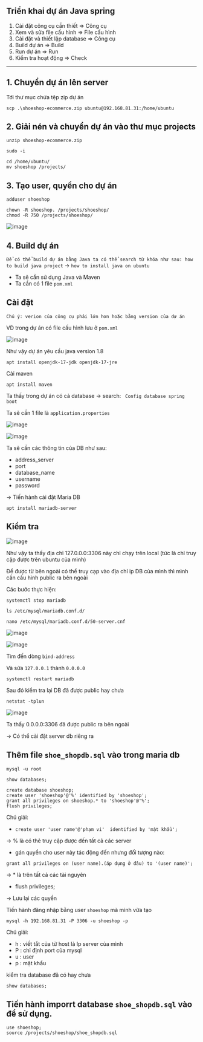 Triển khai dự án Java spring
------------
1. Cài đặt công cụ cần thiết => Công cụ
2. Xem và sửa file cấu hình => File cấu hình
3. Cài đặt và thiết lập database => Công cụ
4. Build dự án => Build
5. Run dự án => Run
6. Kiểm tra hoạt động => Check
-----------


## 1. Chuyển dự án lên server
Tới thư mục chứa tệp zip dự án

```
scp .\shoeshop-ecommerce.zip ubuntu@192.168.81.31:/home/ubuntu
```

## 2. Giải nén và chuyển dự án vào thư mục projects
```
unzip shoeshop-ecommerce.zip
```

```
sudo -i
```

```
cd /home/ubuntu/
mv shoeshop /projects/
```

## 3. Tạo user, quyền  cho dự án
```
adduser shoeshop
```

```
chown -R shoeshop. /projects/shoeshop/
chmod -R 750 /projects/shoeshop/
```
![image](https://github.com/user-attachments/assets/1c224692-fe72-4704-9393-e2780f8bd9ce)


## 4. Build dự án 

`Để có thể build dự án bằng Java ta có thể search từ khóa như sau: how to build java project` -> `how to install java on ubuntu`

- Ta sẽ cần sử dụng Java và Maven
- Ta cần có 1 file `pom.xml`

## Cài đặt

`Chú ý: verion của công cụ phải lớn hơn hoặc bằng version của dự án`

VD trong dự án có file cấu hình lưu ở `pom.xml`

![image](https://github.com/user-attachments/assets/c6462071-71c1-43b1-91ea-53d1bd1ede38)

Như vậy dự án yêu cầu java version 1.8

```
apt install openjdk-17-jdk openjdk-17-jre
```

Cài maven

```
apt install maven
```

Ta thấy trong dự án có cả database -> search: ` Config database spring boot`

Ta sẽ cần 1 file là `application.properties`

![image](https://github.com/user-attachments/assets/daccce4e-e9cb-46ef-a06e-55f889598905)


![image](https://github.com/user-attachments/assets/5afc028d-e07e-4b95-9d89-1ac419577ec9)

Ta sẽ cần các thông tin của DB như sau:
- address_server
- port
- database_name
- username
- password

-> Tiến hành cài đặt Maria DB

```
apt install mariadb-server
```

Kiểm tra
----
![image](https://github.com/user-attachments/assets/8365ca82-0001-47ec-90c1-fe2bb41e9605)

Như vậy ta thấy địa chỉ 127.0.0.0:3306 này chỉ chạy trên local (tức là chỉ truy cập được trên ubuntu của mình)

Để được từ bên ngoài có thể truy cạp vào địa chỉ ip DB của mình thì mình cần cấu hình public ra bên ngoài

Các bước thực hiện:

```
systemctl stop mariadb
```

```
ls /etc/mysql/mariadb.conf.d/
```

```
nano /etc/mysql/mariadb.conf.d/50-server.cnf
```
![image](https://github.com/user-attachments/assets/db32016c-68b4-4dd3-ad6b-9e73c9cf1e61)

![image](https://github.com/user-attachments/assets/25621dd6-76f3-4572-9c53-098c07f5181d)

Tìm đến dòng `bind-address`

Và sửa `127.0.0.1` thành `0.0.0.0`

```
systemctl restart mariadb
```

Sau đó kiểm tra lại DB đã được public hay chưa
```
netstat -tplun
```

![image](https://github.com/user-attachments/assets/6e48bd50-431e-46eb-a36b-da6e9e74771a)

Ta thấy 0.0.0.0:3306 đã được public ra bên ngoài

-> Có thể cài đặt server db riêng ra 

Thêm file `shoe_shopdb.sql` vào trong maria db
----

```
mysql -u root
```

```
show databases;
```

```
create database shoeshop;
create user 'shoeshop'@'%' identified by 'shoeshop';
grant all privileges on shoeshop.* to 'shoeshop'@'%';
flush privileges;
```

Chú giải:

- `create user 'user name'@'phạm vi'  identified by 'mật khẩu';`

-> % là có thẻ truy cập được đến tất cả các server

- gán quyền cho user này tác động đến nhưng đối tượng nào:

`grant all privileges on (user name).(áp dụng ở đâu) to '(user name)';`

-> * là trên tất cả các tài nguyên

- flush privileges;

-> Lưu lại các quyền

Tiến hành đăng nhập bằng user `shoeshop` mà mình vừa tạo

```
mysql -h 192.168.81.31 -P 3306 -u shoeshop -p
```

Chú giải:

- h : viết tắt của từ host là Ip server của mình
- P : chỉ định port của mysql
- u : user
- p : mật khẩu

kiểm tra database đã có hay chưa
```
show databases;
```

Tiến hành imporrt database `shoe_shopdb.sql` vào để sử dụng.
-----
```
use shoeshop;
source /projects/shoeshop/shoe_shopdb.sql
```

































